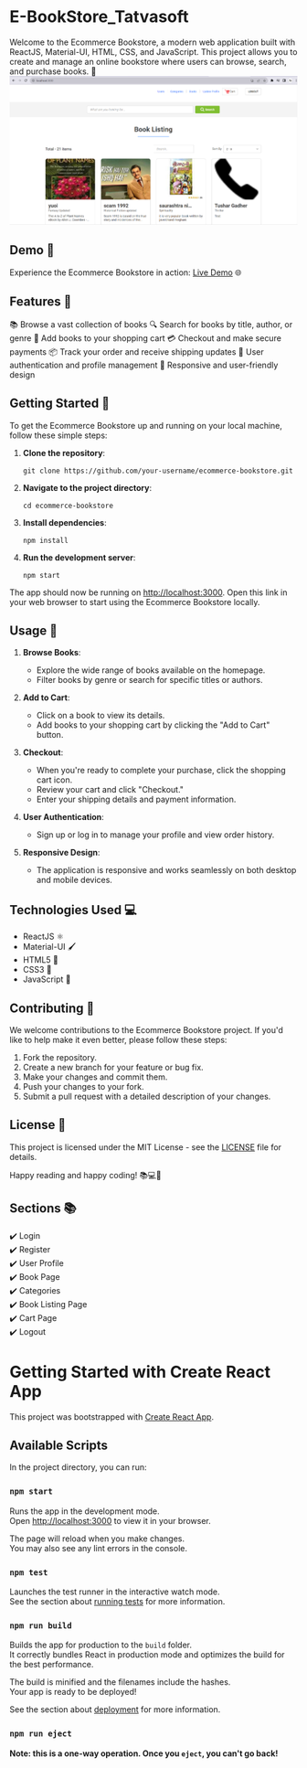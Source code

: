 # E-BookStore_Tatvasoft


Welcome to the Ecommerce Bookstore, a modern web application built with ReactJS, Material-UI, HTML, CSS, and JavaScript. This project allows you to create and manage an online bookstore where users can browse, search, and purchase books. 📖
<img src="bookstore.png" width="900">


## Demo 🚀
Experience the Ecommerce Bookstore in action: [Live Demo](https://ebookstore-tatvasoft.netlify.app/) 🌐

## Features 🌟
📚 Browse a vast collection of books
🔍 Search for books by title, author, or genre
🛒 Add books to your shopping cart
💳 Checkout and make secure payments
📦 Track your order and receive shipping updates
👤 User authentication and profile management
🌟 Responsive and user-friendly design

## Getting Started 🚀
To get the Ecommerce Bookstore up and running on your local machine, follow these simple steps:

1. **Clone the repository**:
   ```
   git clone https://github.com/your-username/ecommerce-bookstore.git
   ```

2. **Navigate to the project directory**:
   ```
   cd ecommerce-bookstore
   ```

3. **Install dependencies**:
   ```
   npm install
   ```

4. **Run the development server**:
   ```
   npm start
   ```

The app should now be running on [http://localhost:3000](http://localhost:3000). Open this link in your web browser to start using the Ecommerce Bookstore locally.

## Usage 📖
1. **Browse Books**:
   - Explore the wide range of books available on the homepage.
   - Filter books by genre or search for specific titles or authors.

2. **Add to Cart**:
   - Click on a book to view its details.
   - Add books to your shopping cart by clicking the "Add to Cart" button.

3. **Checkout**:
   - When you're ready to complete your purchase, click the shopping cart icon.
   - Review your cart and click "Checkout."
   - Enter your shipping details and payment information.

4. **User Authentication**:
   - Sign up or log in to manage your profile and view order history.

5. **Responsive Design**:
   - The application is responsive and works seamlessly on both desktop and mobile devices.

## Technologies Used 💻
- ReactJS ⚛️
- Material-UI 🖌️
- HTML5 📄
- CSS3 🎨
- JavaScript 📜

## Contributing 🤝
We welcome contributions to the Ecommerce Bookstore project. If you'd like to help make it even better, please follow these steps:

1. Fork the repository.
2. Create a new branch for your feature or bug fix.
3. Make your changes and commit them.
4. Push your changes to your fork.
5. Submit a pull request with a detailed description of your changes.

## License 📝
This project is licensed under the MIT License - see the [LICENSE](LICENSE) file for details.

Happy reading and happy coding! 📚💻🚀

## Sections 📚
✔️ Login\
✔️ Register\
✔️ User Profile\
✔️ Book Page\
✔️ Categories\
✔️ Book Listing Page\
✔️ Cart Page\
✔️ Logout

# Getting Started with Create React App

This project was bootstrapped with [Create React App](https://github.com/facebook/create-react-app).

## Available Scripts

In the project directory, you can run:

### `npm start`

Runs the app in the development mode.\
Open [http://localhost:3000](http://localhost:3000) to view it in your browser.

The page will reload when you make changes.\
You may also see any lint errors in the console.

### `npm test`

Launches the test runner in the interactive watch mode.\
See the section about [running tests](https://facebook.github.io/create-react-app/docs/running-tests) for more information.

### `npm run build`

Builds the app for production to the `build` folder.\
It correctly bundles React in production mode and optimizes the build for the best performance.

The build is minified and the filenames include the hashes.\
Your app is ready to be deployed!

See the section about [deployment](https://facebook.github.io/create-react-app/docs/deployment) for more information.

### `npm run eject`

**Note: this is a one-way operation. Once you `eject`, you can't go back!**
